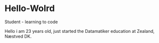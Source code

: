 # Hello-Wolrd
Student - learning to code


Hello i am 23 years old, just started the Datamatiker education at Zealand, Næstved DK.
